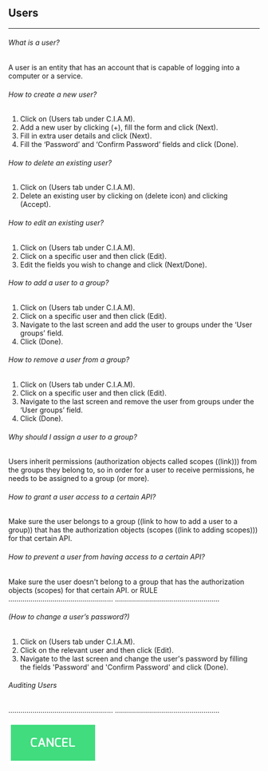 ## Users
---

###### What is a user?
A user is an entity that has an account that is capable of logging into a computer or a service.

###### How to create a new user?
1. Click on (Users tab under C.I.A.M).
2. Add a new user by clicking (+), fill the form and click (Next).
3. Fill in extra user details and click (Next).
4. Fill the ‘Password’ and ‘Confirm Password’ fields and click (Done).

###### How to delete an existing user?
1. Click on (Users tab under C.I.A.M).
2. Delete an existing user by clicking on (delete icon) and clicking (Accept).


###### How to edit an existing user?
1. Click on (Users tab under C.I.A.M).
2. Click on a specific user and then click (Edit).
3. Edit the fields you wish to change and click (Next/Done).


###### How to add a user to a group?
1. Click on (Users tab under C.I.A.M).
2. Click on a specific user and then click (Edit).
3. Navigate to the last screen and add the user to groups under the ‘User groups’ field.
4. Click (Done).

###### How to remove a user from a group?
1. Click on (Users tab under C.I.A.M).
2. Click on a specific user and then click (Edit).
3. Navigate to the last screen and remove the user from groups under the ‘User groups’ field.
4. Click (Done).

###### Why should I assign a user to a group?
Users inherit permissions (authorization objects called scopes ((link))) from the groups they belong to, so in order for a user to receive permissions, he needs to be assigned to a group (or more).

###### How to grant a user access to a certain API?
Make sure the user belongs to a group ((link to how to add a user to a group)) that has the authorization objects (scopes ((link to adding scopes))) for that certain API.

###### How to prevent a user from having access to a certain API?
Make sure the user doesn't belong to a group that has the authorization objects (scopes) for that certain API.
or
RULE
....................................................
....................................................

###### (How to change a user’s password?)
1. Click on (Users tab under C.I.A.M).
2. Click on the relevant user and then click (Edit).
3. Navigate to the last screen and change the user's password by filling the fields 'Password' and 'Confirm Password' and click (Done).

###### Auditing Users
....................................................
.................................................... 

![My image](cancel.png)
